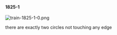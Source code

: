 #### 1825-1
![train-1825-1-0.png](https://github.com/lil-lab/nlvr/raw/master/nlvr/train/images/76/train-1825-1-0.png "train-1825-1-0.png")

there are exactly two circles not touching any edge